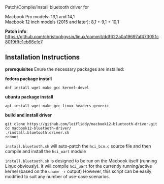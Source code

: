 Patch/Compile/Install bluetooth driver for

Macbook Pro models: 13,1 and 14,1  
Macbook 12 inch models (2015 and later): 8,1 + 9,1 + 10,1  


**Patch info**:  
https://github.com/christophgysin/linux/commit/ddf622a0a19697af473051c8019fffc1eb66efe7



**Installation Instructions**
-------------

**prerequisites** 
Enure the necessary packages are installed:
 

**fedora package install**
```
dnf install wget make gcc kernel-devel
```
**ubuntu package install**
```
apt install wget make gcc linux-headers-generic
```


**build and install driver**
```
git clone https://github.com/leifliddy/macbook12-bluetooth-driver.git
cd macbook12-bluetooth-driver/
./install.bluetooth.driver.sh
reboot
```


```install.bluetooth.sh``` will auto-patch the ```hci_bcm.c``` source file and then compile and install the ```hci_uart``` module


```install.bluetooth.sh``` is designed to be run on the Macbook itself (running Linux obviously). It will compile ```hci_uart``` for the currently running/active kernel (based on the ```uname -r``` output)
However, this script can be easily modified to suit any number of use-case scenarios. 
